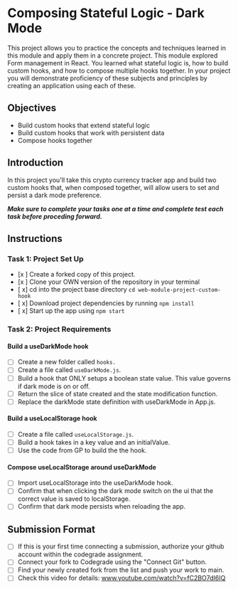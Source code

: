 # Composing Stateful Logic - Dark Mode

This project allows you to practice the concepts and techniques learned in this module and apply them in a concrete project. This module explored Form management in React. You learned what stateful logic is, how to build custom hooks, and how to compose multiple hooks together. In your project you will demonstrate proficiency of these subjects and principles by creating an application using each of these.

## Objectives

- Build custom hooks that extend stateful logic
- Build custom hooks that work with persistent data
- Compose hooks together

## Introduction

In this project you'll take this crypto currency tracker app and build two custom hooks that, when composed together, will allow users to set and persist a dark mode preference.

**_Make sure to complete your tasks one at a time and complete test each task before proceding forward._**

## Instructions

### Task 1: Project Set Up

- [x ] Create a forked copy of this project.
- [x ] Clone your OWN version of the repository in your terminal
- [ x] cd into the project base directory `cd web-module-project-custom-hook`
- [ x] Download project dependencies by running `npm install`
- [ x] Start up the app using `npm start`

### Task 2: Project Requirements

#### Build a useDarkMode hook

- [ ] Create a new folder called `hooks.`
- [ ] Create a file called `useDarkMode.js`.
- [ ] Build a hook that ONLY setups a boolean state value. This value governs if dark mode is on or off.
- [ ] Return the slice of state created and the state modification function.
- [ ] Replace the darkMode state definition with useDarkMode in App.js.

#### Build a useLocalStorage hook

- [ ] Create a file called `useLocalStorage.js`.
- [ ] Build a hook takes in a key value and an initialValue.
- [ ] Use the code from GP to build the the hook.

#### Compose useLocalStorage around useDarkMode

- [ ] Import useLocalStorage into the useDarkMode hook.
- [ ] Confirm that when clicking the dark mode switch on the ui that the correct value is saved to localStorage.
- [ ] Confirm that dark mode persists when reloading the app.

## Submission Format

- [ ] If this is your first time connecting a submission, authorize your github account within the codegrade assignment.
- [ ] Connect your fork to Codegrade using the "Connect Git" button.
- [ ] Find your newly created fork from the list and push your work to main.
- [ ] Check this video for details: www.youtube.com/watch?v=fC2BO7dI6IQ
